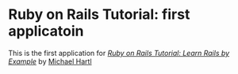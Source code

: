 # Ruby on Rails Tutorial: first applicatoin

This is the first application for [*Ruby on Rails Tutorial: Learn Rails by Example*](http://railstutorial.org/) by [Michael Hartl](http://michaelhartl.com)
